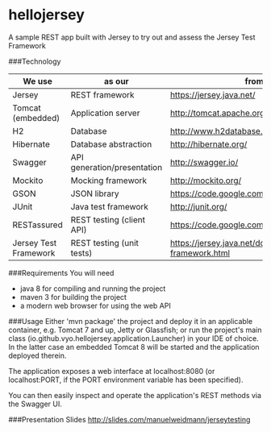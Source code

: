 # hellojersey

A sample REST app built with Jersey to try out and assess the Jersey Test Framework


###Technology

We use                 | as our                       | from here
-----------------------|------------------------------|---------------------------
Jersey                 |  REST framework              | https://jersey.java.net/
Tomcat (embedded)      |  Application server          | http://tomcat.apache.org/download-80.cgi
H2                     |  Database                    | http://www.h2database.com/
Hibernate              |  Database abstraction        | http://hibernate.org/
Swagger                |  API generation/presentation | http://swagger.io/
Mockito                |  Mocking framework           | http://mockito.org/
GSON                   |  JSON library                | https://code.google.com/p/google-gson/
JUnit                  |  Java test framework         | http://junit.org/
RESTassured            |  REST testing (client API)   | https://code.google.com/p/rest-assured/
Jersey Test Framework  |  REST testing (unit tests)   | https://jersey.java.net/documentation/latest/test-framework.html

###Requirements
You will need
- java 8 for compiling and running the project
- maven 3 for building the project
- a modern web browser for using the web API

###Usage
Either 'mvn package' the project and deploy it in an applicable container, e.g. Tomcat 7 and up, Jetty or Glassfish;
or run the project's main class (io.github.vyo.hellojersey.application.Launcher) in your IDE of choice.
In the latter case an embedded Tomcat 8 will be started and the application deployed therein.

The application exposes a web interface at localhost:8080 (or localhost:PORT, if the PORT environment variable has been specified).

You can then easily inspect and operate the application's REST methods via the Swagger UI.

###Presentation Slides
http://slides.com/manuelweidmann/jerseytesting
